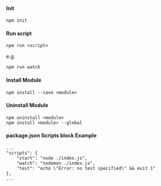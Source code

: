 #### Init
````
npm init
````
#### Run script
````
npm run <script>
````
e.g.
````
npm run watch
````
#### Install Module
````
npm install --save <module>
````
#### Uninstall Module
````
npm uninstall <module>
npm install <module> --global
````
#### package.json Scripts block Example
````
...
"scripts": {
    "start": "node ./index.js",
    "watch": "nodemon ./index.js",
    "test": "echo \"Error: no test specified\" && exit 1"
},
...
````
